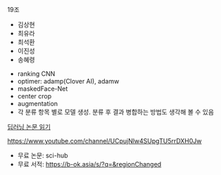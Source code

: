 19조
- 김상현
- 최유라
- 최석환
- 이진성
- 송혜령

+ ranking CNN
+ optimer: adamp(Clover AI), adamw
+ maskedFace-Net
+ center crop
+ augmentation
+ 각 분류 항목 별로 모델 생성. 분류 후 결과 병합하는 방법도 생각해 볼 수 있음

[딥러닝 논문 읽기](https://www.youtube.com/channel/UCDULrK2OJsiDhFroa2Aj_LQ)

https://www.youtube.com/channel/UCpujNlw4SUpgTU5rrDXH0Jw

+ 무료 논문: sci-hub
+ 무료 서적: https://b-ok.asia/s/?q=&regionChanged
